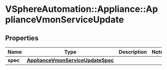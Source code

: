 # VSphereAutomation::Appliance::ApplianceVmonServiceUpdate

## Properties
Name | Type | Description | Notes
------------ | ------------- | ------------- | -------------
**spec** | [**ApplianceVmonServiceUpdateSpec**](ApplianceVmonServiceUpdateSpec.md) |  | 


